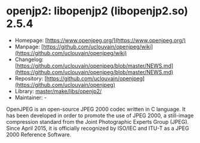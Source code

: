 # openjp2: libopenjp2 (libopenjp2.so) 2.5.4
  - Homepage: [https://www.openjpeg.org/](https://www.openjpeg.org/)
  - Manpage: [https://github.com/uclouvain/openjpeg/wiki](https://github.com/uclouvain/openjpeg/wiki)
  - Changelog: [https://github.com/uclouvain/openjpeg/blob/master/NEWS.md](https://github.com/uclouvain/openjpeg/blob/master/NEWS.md)
  - Repository: [https://github.com/uclouvain/openjpeg](https://github.com/uclouvain/openjpeg)
  - Library: [master/make/libs/openjp2/](https://github.com/Freetz-NG/freetz-ng/tree/master/make/libs/openjp2/)
  - Maintainer: -

OpenJPEG is an open-source JPEG 2000 codec written in C language. It has been developed in order to promote the use of JPEG 2000, a still-image compression standard from the Joint Photographic Experts Group (JPEG). Since April 2015, it is officially recognized by ISO/IEC and ITU-T as a JPEG 2000 Reference Software.

